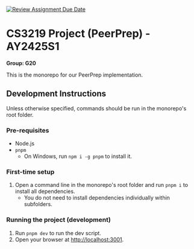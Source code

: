 [![Review Assignment Due Date](https://classroom.github.com/assets/deadline-readme-button-22041afd0340ce965d47ae6ef1cefeee28c7c493a6346c4f15d667ab976d596c.svg)](https://classroom.github.com/a/bzPrOe11)

# CS3219 Project (PeerPrep) - AY2425S1

**Group: G20**

This is the monorepo for our PeerPrep implementation.

## Development Instructions

Unless otherwise specified, commands should be run in the monorepo's root folder.

### Pre-requisites

- Node.js
- `pnpm`
  - On Windows, run `npm i -g pnpm` to install it.

### First-time setup

1. Open a command line in the monorepo's root folder and run `pnpm i` to install all dependencies.
    - You do not need to install dependencies individually within subfolders.

### Running the project (development)

1. Run `pnpm dev` to run the dev script.
1. Open your browser at <http://localhost:3001>.
